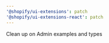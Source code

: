 ```yaml
---
'@shopify/ui-extensions': patch
'@shopify/ui-extensions-react': patch
---
```


Clean up on Admin examples and types

